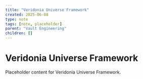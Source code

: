```yaml
---
title: "Veridonia Universe Framework"
created: 2025-06-08
type: note
tags: [note, placeholder]
parent: "Vault Engineering"
children: []
---
```


# Veridonia Universe Framework

Placeholder content for Veridonia Universe Framework.
